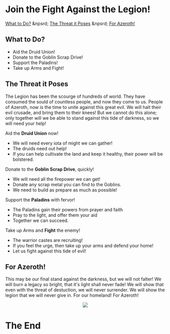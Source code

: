 <html>
        <h1>Join the Fight Against the Legion!
        </h1>
            <p>
                <a href="#What to Do?"><u>What to Do?</u></a> &npsrd;
                <a href="#The Threat it Poses"><u>The Threat it Poses</u></a> &npsrd;
                <a href="#For Azeroth!"><u>For Azeroth!</u></a>
            </p>
        <h2 id="What to Do?">What to Do?</h2>
        <div>
            <ul>
                <li>
                    Aid the Druid Union!
                </li>
                <li>
                    Donate to the Goblin Scrap Drive!
                </li>
                <li>
                    Support the Paladins!
                </li>
                <li>
                    Take up Arms and Fight!
                </li>
            </ul>
        </div>
        <h2 id="The Threat it Poses">The Threat it Poses</h2>
            <p>
            The Legion has been the scourge of hundreds of world. They have consumed the sould of countless people, and now they come to us. People of Azeroth, now is the time to unite against this great evil. We will halt their evil crusade, and bring them to their knees! But we cannot do this alone; only together will we be able to stand against this tide of darkness, so we will need your help!
            </p>
            <p>Aid the <strong>Druid Union</strong>&nbsp;now!</p>
                <ul>
                    <li>
                        We will need every iota of might we can gather!
                    </li>
                    <li>
                        The druids need out help!
                    </li>
                    <li>
                        If you can help cultivate the land and keep it healthy, their power will be bolstered.
                    </li>
                </ul>
            <p>Donate to the <strong>Goblin Scrap Drive</strong>, quickly!</p>
                <ul>
                    <li>
                        We will need all the firepower we can get!
                    </li>
                    <li>
                        Donate any scrap metal you can find to the Goblins.
                    </li>
                    <li>
                        We need to build as prepare as much as possible!
                    </li>
                </ul>
            <p>Support the <strong>Paladins</strong>&nbsp;with fervor!</p>
                <ul>
                    <li>
                        The Paladins gain their powers from prayer and faith
                    </li>
                    <li>
                        Pray to the light, and offer them your aid
                    </li>
                    <li>
                        Together we can succeed.
                    </li>
                </ul>
            <p>Take up Arms and <strong>Fight</strong>&nbsp;the enemy!</p>
                <ul>
                    <li>
                        The warrior castes are recruiting!
                    </li>
                    <li>
                        If you feel the urge, then take up your arms and defend your home!
                    </li>
                    <li>
                        Let us fight against this tide of evil!
                    </li>
                </ul>
        <h2 id="For Azeroth!">For Azeroth!</h2>
            <p>
                This may be our final stand against the darkness, but we will not falter! We will burn a legacy so bright, that it's light shall never fade! We will show that even with the threat of destuction, we will never surrender. We will show the legion that we will never give in. For our homeland! For Azeroth!
            </p>
<center>
    <img src="http://vignette1.wikia.nocookie.net/wowwiki/images/8/89/HordeCrest.jpg/revision/latest?cb=20061202150108"/>
</center>
    <h1>The End</h1>
    </body>
</html>

